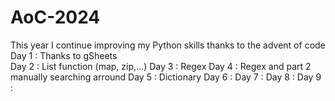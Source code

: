 # AoC-2024

This year I continue improving my Python skills thanks to the advent of code  
Day 1 : Thanks to gSheets  
Day 2 : List function (map, zip,...)
Day 3 : Regex
Day 4 : Regex and part 2 manually searching arround 
Day 5 : Dictionary
Day 6 : 
Day 7 : 
Day 8 : 
Day 9 : 